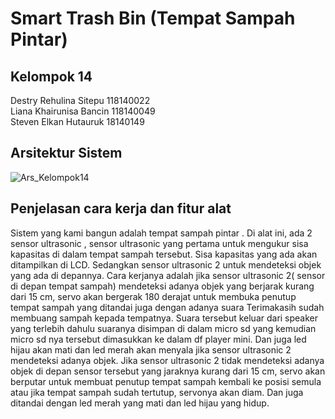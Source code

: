 # Smart Trash Bin (Tempat Sampah Pintar)<br>

## Kelompok 14<br>
Destry Rehulina Sitepu 118140022<br>
Liana Khairunisa Bancin 118140049<br>
Steven Elkan Hutauruk 18140149<br>

## Arsitektur Sistem<br>
![Ars_Kelompok14](https://user-images.githubusercontent.com/45536366/147749903-7e62e464-3bad-4e5f-8f6f-7b8708f4c450.png)<br>
## Penjelasan cara kerja dan fitur alat
Sistem yang kami bangun adalah tempat sampah pintar  . Di alat ini, ada 2 sensor ultrasonic , sensor ultrasonic yang pertama untuk mengukur sisa kapasitas di dalam tempat sampah tersebut. Sisa kapasitas yang ada akan ditampilkan di LCD. Sedangkan sensor ultrasonic 2 untuk mendeteksi objek yang ada di depannya. Cara kerjanya adalah jika sensor ultrasonic 2( sensor di depan tempat sampah) mendeteksi adanya objek yang berjarak kurang dari 15 cm,  servo akan bergerak 180 derajat untuk membuka penutup tempat sampah yang ditandai juga dengan adanya suara Terimakasih sudah membuang sampah kepada tempatnya. Suara tersebut keluar dari speaker yang terlebih dahulu suaranya disimpan di dalam micro sd yang kemudian micro sd nya tersebut dimasukkan ke dalam df player mini. Dan juga led hijau akan mati dan led merah akan menyala jika sensor ultrasonic 2 mendeteksi adanya objek. Jika sensor ultrasonic 2 tidak mendeteksi adanya objek di depan sensor tersebut yang jaraknya kurang dari 15 cm, servo akan berputar untuk membuat penutup tempat sampah kembali ke posisi semula atau jika tempat sampah sudah tertutup, servonya akan diam. Dan juga ditandai dengan led merah yang mati dan led hijau yang hidup.

